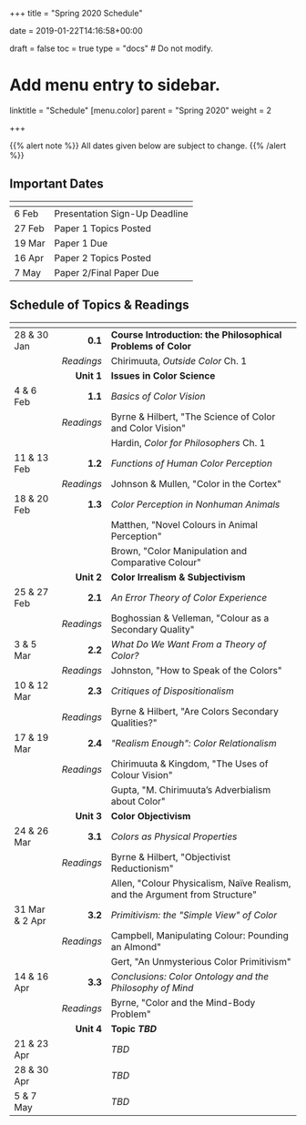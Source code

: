 +++
title = "Spring 2020 Schedule"

date = 2019-01-22T14:16:58+00:00

draft = false
toc = true
type = "docs"  # Do not modify.

# Add menu entry to sidebar.
linktitle = "Schedule"
[menu.color]
  parent = "Spring 2020"
  weight = 2

+++

{{% alert note %}}
All dates given below are subject to change.
{{% /alert %}}

## Important Dates

| <span>          |                                 |
|-----------------|---------------------------------|
| 6 Feb           | Presentation Sign-Up Deadline   |
| 27 Feb          | Paper 1 Topics Posted           |
| 19 Mar          | Paper 1 Due                     |
| 16 Apr          | Paper 2 Topics Posted           |
| 7 May           | Paper 2/Final Paper Due         |

## Schedule of Topics & Readings

| <span>            |            |                                             |
|-------------------|-----------:|---------------------------------------------|
| 28 & 30  Jan      | **0.1**    | **Course Introduction: the Philosophical Problems of Color**                                                             |
|                   | _Readings_ | Chirimuuta, _Outside Color_ Ch. 1       |
|                   | **Unit 1** | **Issues in Color Science**                 |
| 4 & 6 Feb         | **1.1**    | _Basics of Color Vision_                    |
|                   | _Readings_ | Byrne & Hilbert, "The Science of Color and Color Vision"                                                                  |
|                   |            | Hardin, _Color for Philosophers_ Ch. 1     |
| 11 & 13 Feb       | **1.2**    | _Functions of Human Color Perception_       |
|                   | _Readings_ | Johnson & Mullen, "Color in the Cortex"     |
| 18 & 20 Feb       | **1.3**    | _Color Perception in Nonhuman Animals_      |
|                   |            | Matthen, "Novel Colours in Animal Perception"                                                                    |
|                   |            | Brown, "Color Manipulation and Comparative Colour"                                                                        |
|                   | **Unit 2** | **Color Irrealism & Subjectivism**          |
| 25 & 27 Feb       | **2.1**    | _An Error Theory of Color Experience_       |
|                   | _Readings_ | Boghossian & Velleman, "Colour as a Secondary Quality"                                                             |
| 3 & 5 Mar         | **2.2**    | _What Do We Want From a Theory of Color?_   |
|                   | _Readings_ | Johnston, "How to Speak of the Colors"      |
| 10 & 12 Mar       | **2.3**    | _Critiques of Dispositionalism_             |
|                   | _Readings_ | Byrne & Hilbert, "Are Colors Secondary Qualities?"                                                                    |
| 17 & 19 Mar       | **2.4**    | _"Realism Enough": Color Relationalism_     |
|                   | _Readings_ | Chirimuuta & Kingdom, "The Uses of Colour Vision"                                                                        |
|                   |            | Gupta, "M. Chirimuuta’s Adverbialism about Color"                                                                         |
|                   | **Unit 3** | **Color Objectivism**                       |
| 24 & 26 Mar       | **3.1**    | _Colors as Physical Properties_             |
|                   | _Readings_ | Byrne & Hilbert, "Objectivist Reductionism" |
|                   |            | Allen, "Colour Physicalism, Naïve Realism, and the Argument from Structure"                                               |
| 31 Mar & 2 Apr    | **3.2**    | _Primitivism: the "Simple View" of Color_   |
|                   | _Readings_ | Campbell, Manipulating Colour: Pounding an Almond"                                                                        |
|                   |            | Gert, "An Unmysterious Color Primitivism"   |
| 14 & 16 Apr       | **3.3**    | _Conclusions: Color Ontology and the Philosophy of Mind_                                                            |
|                   | _Readings_ | Byrne, "Color and the Mind-Body Problem"    |
|                   | **Unit 4** | **Topic _TBD_**                             |
| 21 & 23 Apr       | | _TBD_ |
| 28 & 30 Apr       | | _TBD_ |
| 5 & 7 May         | | _TBD_ |
